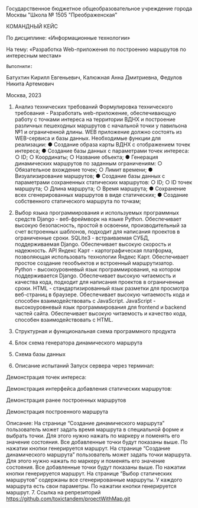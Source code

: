 Государственное бюджетное общеобразовательное учреждение города Москвы "Школа № 1505 "Преображенская"
 
   
КОМАНДНЫЙ КЕЙС
 
По дисциплине: «Информационные технологии»
 
На тему: «Разработка Web-приложения по построению маршрутов по интересным местам»
  
	Выполнили:
 
Батухтин Кирилл Евгеньевич,
Калюжная Анна Дмитриевна,
Федулов Никита Артемович
 
	
	 
 Москва, 2023

1.	Анализ технических требований
Формулировка технического требования - Разработать web-приложение, обеспечивающую работу с точками интереса на территории ВДНХ и построение различных пешеходных маршрутов с начальной точки у павильона №1 и  ограниченной длины. WEB приложение должно состоять из WEB-сервиса и базы данных.
Необходимые функции для реализации:
●	Создание образа карты ВДНХ с отображением точек интереса;
●	Создание базы данных с параметрами точек интереса:
○	ID;
○	Координаты;
○	Название объекта;
●	Генерация динамических маршрутов по заданным ограничениям:
○	Обязательное вхождение точек;
○	Лимит времени;
●	Визуализирование маршрутов;
●	Создание базы данных с параметрами сохраненных статических маршрутов:
○	ID;
○	ID точек маршрута;
○	Длина маршрута;
○	Время маршрута;
●	Сохранение всех сгенерированных маршрутов в виде статических;
●	Создание собственного статического маршрута по точкам;








2.	Выбор языка программирования и используемых программных средств
Django - веб-фреймворк на языке Python. Обеспечивает высокую безопасность, простой в освоении, производительный за счет встроенных шаблонов, подходит для написания проектов в ограниченные сроки.
SQLite3 - встраиваемая СУБД, поддерживаемая Django. Обеспечивает высокую скорость и надежность.
API Яндекс Карт - картографическая платформа, позволяющая использовать технологии Яндекс Карт. Обеспечивает простое создание геообъектов и встроенный маршрутизатор.
Python - высокоуровневый язык программирования, на котором поддерживается Django. Обеспечивает высокую читаемость и качества кода, подходит для написания проектов в ограниченные сроки.
HTML - стандартизированный язык разметки для просмотра веб-страниц в браузере. Обеспечивает высокую читаемость кода и способен взаимодействовать с JavaScript.
JavaScript - высокоуровневый язык программирования для frontend и backend частей сайта. Обеспечивает высокую читаемость и качество кода, способен взаимодействовать с HTML.
3.	Структурная и функциональная схема программного продукта 




4.	Блок схема генератора динамического маршрута
 
5.	Схема базы данных
 
6.	Описание испытаний
Запуск сервера через терминал:
 







Демонстрация точек интереса:
 
Демонстрация интерфейса добавления статических маршрутов:
 



Демонстрация ранее построенных маршрутов
 
Демонстрация построенного маршрута
 
Описание:
На странице “Создание динамического маршрута” пользователь может задать время маршрута в специальной форме и выбрать точки. Для этого нужно нажать по маркеру и поменять его значение состояния. Все добавленные точки будут показаны выше. По нажатии кнопки генерируется маршрут.
На странице “Создание динамического маршрута” пользователь может задать точки маршрута. Для этого нужно нажать по маркеру и поменять его значение состояния. Все добавленные точки будут показаны выше. По нажатии  кнопки генерируется маршрут.
На странице “Выбор статических маршрутов” содержаны все сгенерированные маршруты. У каждого маршрута есть свои параметры. По нажатии  кнопки генерируется маршрут.
7.	Ссылка на репрезиторий
https://github.com/toxictandem/proectWithMap.git
